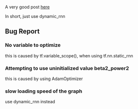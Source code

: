 

A very good post [here](http://www.wildml.com/2016/08/rnns-in-tensorflow-a-practical-guide-and-undocumented-features/)

In short, just use dynamic_rnn

## Bug Report

### No variable to optimize

this is caused by tf.variable_scope(), when using tf.nn.static_rnn

### Attempting to use uninitialized value beta2_power2

this is caused by using AdamOptimizer

### slow loading speed of the graph

use dynamic_rnn instead 